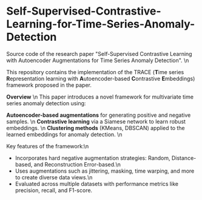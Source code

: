 # Self-Supervised-Contrastive-Learning-for-Time-Series-Anomaly-Detection
Source code of the research paper "Self-Supervised Contrastive Learning with Autoencoder Augmentations for Time Series Anomaly Detection". 
\n

This repository contains the implementation of the TRACE (**T**ime series
**R**epresentation learning with **A**utoencoder-based **C**ontrastive **E**mbeddings) framework proposed in the paper.

**Overview**
\n
This paper introduces a novel framework for multivariate time series anomaly detection using:

**Autoencoder-based augmentations** for generating positive and negative samples. 
\n
**Contrastive learning** via a Siamese network to learn robust embeddings. 
\n
**Clustering methods** (KMeans, DBSCAN) applied to the learned embeddings for anomaly detection. 
\n

Key features of the framework:\n
- Incorporates hard negative augmentation strategies: Random, Distance-based, and Reconstruction Error-based.\n
- Uses augmentations such as jittering, masking, time warping, and more to create diverse data views.\n
- Evaluated across multiple datasets with performance metrics like precision, recall, and F1-score.
